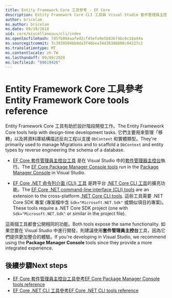 ```yaml
---
title: Entity Framework Core 工具參考 - EF Core
description: Entity Framework Core CLI 工具與 Visual Studio 套件管理員主控台的參考指南
author: bricelam
ms.author: bricelam
ms.date: 09/19/2018
uid: core/miscellaneous/cli/index
ms.openlocfilehash: 7d5fb984aafed2cf45efa9e5b83bf4bc6c18a44a
ms.sourcegitcommit: 7c3939504bb9da3f46bea3443638b808c04227c2
ms.translationtype: MT
ms.contentlocale: zh-TW
ms.lasthandoff: 09/09/2020
ms.locfileid: "89619426"
---
```

# <a name="entity-framework-core-tools-reference"></a><span data-ttu-id="7b281-103">Entity Framework Core 工具參考</span><span class="sxs-lookup"><span data-stu-id="7b281-103">Entity Framework Core tools reference</span></span>

<span data-ttu-id="7b281-104">Entity Framework Core 工具有助於設計階段開發工作。</span><span class="sxs-lookup"><span data-stu-id="7b281-104">The Entity Framework Core tools help with design-time development tasks.</span></span> <span data-ttu-id="7b281-105">它們主要用來管理「移轉」以及將資料庫結構描述反向工程以支援 `DbContext` 和實體類型。</span><span class="sxs-lookup"><span data-stu-id="7b281-105">They're primarily used to manage Migrations and to scaffold a `DbContext` and entity types by reverse engineering the schema of a database.</span></span>

* <span data-ttu-id="7b281-106">[EF Core 套件管理員主控台工具](xref:core/miscellaneous/cli/powershell) 是在 Visual Studio 中的[套件管理器主控台](/nuget/tools/package-manager-console)執行。</span><span class="sxs-lookup"><span data-stu-id="7b281-106">The [EF Core Package Manager Console tools](xref:core/miscellaneous/cli/powershell) run in the [Package Manager Console](/nuget/tools/package-manager-console) in Visual Studio.</span></span>

* <span data-ttu-id="7b281-107">[EF Core .NET 命令列介面 (CLI) 工具](xref:core/miscellaneous/cli/dotnet) 是跨平台 [.NET Core CLI 工具](/dotnet/core/tools/)的擴充功能。</span><span class="sxs-lookup"><span data-stu-id="7b281-107">The [EF Core .NET command-line interface (CLI) tools](xref:core/miscellaneous/cli/dotnet) are an extension to the cross-platform [.NET Core CLI tools](/dotnet/core/tools/).</span></span> <span data-ttu-id="7b281-108">這些工具需要 .NET Core SDK 專案 (專案檔中含 `Sdk="Microsoft.NET.Sdk"` 或類似項目的專案)。</span><span class="sxs-lookup"><span data-stu-id="7b281-108">These tools require a .NET Core SDK project (one with `Sdk="Microsoft.NET.Sdk"` or similar in the project file).</span></span>

<span data-ttu-id="7b281-109">這兩個工具都會公開相同的功能。</span><span class="sxs-lookup"><span data-stu-id="7b281-109">Both tools expose the same functionality.</span></span> <span data-ttu-id="7b281-110">如果您要在 Visual Studio 中進行開發，則建議使用**套件管理員主控台**工具，因為它們提供更加整合的體驗。</span><span class="sxs-lookup"><span data-stu-id="7b281-110">If you're developing in Visual Studio, we recommend using the **Package Manager Console** tools since they provide a more integrated experience.</span></span>

## <a name="next-steps"></a><span data-ttu-id="7b281-111">後續步驟</span><span class="sxs-lookup"><span data-stu-id="7b281-111">Next steps</span></span>

* [<span data-ttu-id="7b281-112">EF Core 套件管理員主控台工具參考</span><span class="sxs-lookup"><span data-stu-id="7b281-112">EF Core Package Manager Console tools reference</span></span>](xref:core/miscellaneous/cli/powershell)
* [<span data-ttu-id="7b281-113">EF Core .NET CLI 工具參考</span><span class="sxs-lookup"><span data-stu-id="7b281-113">EF Core .NET CLI tools reference</span></span>](xref:core/miscellaneous/cli/dotnet)
